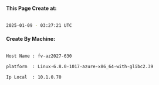 
   
#### This Page Create at:

```bash

2025-01-09 - 03:27:21 UTC

```

#### Create By Machine:

```bash

Host Name : fv-az2027-630

platform  : Linux-6.8.0-1017-azure-x86_64-with-glibc2.39

Ip Local  : 10.1.0.70

```

